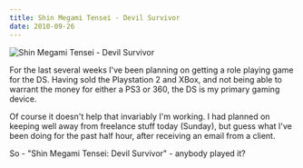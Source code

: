 ```yaml
---
title: Shin Megami Tensei - Devil Survivor
date: 2010-09-26
---
```


![Shin Megami Tensei - Devil Survivor](https://source.unsplash.com/03UCoidYvXw/1600x900)

For the last several weeks I've been planning on getting a role playing game for the DS. Having sold the Playstation 2 and XBox, and not being able to warrant the money for either a PS3 or 360, the DS is my primary gaming device.

Of course it doesn't help that invariably I'm working. I had planned on keeping well away from freelance stuff today (Sunday), but guess what I've been doing for the past half hour, after receiving an email from a client.

So - "Shin Megami Tensei: Devil Survivor" - anybody played it?